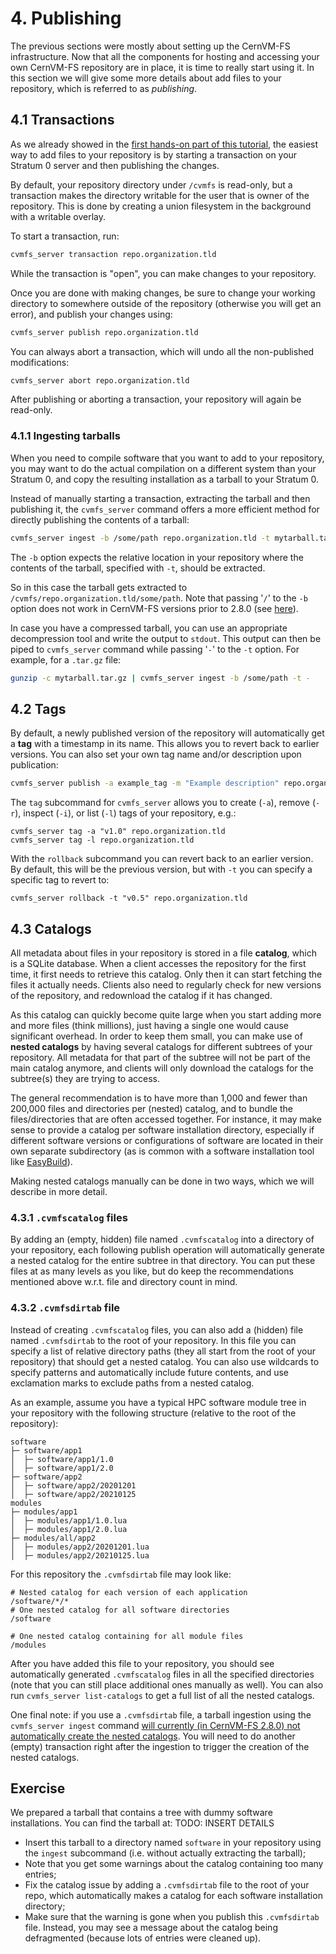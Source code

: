 # 4. Publishing

The previous sections were mostly about setting up the CernVM-FS infrastructure. Now that all the components for hosting and accessing your own CernVM-FS repository are in place, it is time to really start using it.
In this section we will give some more details about add files to your repository, which is referred to as *publishing*.

## 4.1 Transactions

As we already showed in the [first hands-on part of this tutorial](02_stratum0_client.md),
the easiest way to add files to your repository is by starting a transaction on your Stratum 0 server
and then publishing the changes.

By default, your repository directory under `/cvmfs` is read-only, but a transaction makes the directory writable for the user that is owner of the repository. This is done by creating a union filesystem in the background
with a writable overlay.

To start a transaction, run:

```bash
cvmfs_server transaction repo.organization.tld
```

While the transaction is "open", you can make changes to your repository.

Once you are done with making changes, be sure to change your working directory to somewhere outside of the
repository (otherwise you will get an error), and publish your changes using:
```bash
cvmfs_server publish repo.organization.tld
```

You can always abort a transaction, which will undo all the non-published modifications:
```bash
cvmfs_server abort repo.organization.tld
```

After publishing or aborting a transaction, your repository will again be read-only.

### 4.1.1 Ingesting tarballs

When you need to compile software that you want to add to your repository, you may want to do the actual
compilation on a different system than your Stratum 0, and copy the resulting installation as a tarball
to your Stratum 0.

Instead of manually starting a transaction, extracting the tarball and then publishing it,
the `cvmfs_server` command offers a more efficient method for directly publishing the contents of a tarball:
```bash
cvmfs_server ingest -b /some/path repo.organization.tld -t mytarball.tar
```
The `-b` option expects the relative location in your repository where the contents of the tarball,
specified with `-t`, should be extracted.

So in this case the tarball gets extracted to `/cvmfs/repo.organization.tld/some/path`.
Note that passing '`/`' to the `-b` option does not work
in CernVM-FS versions prior to 2.8.0 (see [here](https://github.com/cvmfs/cvmfs/pull/2581)).

In case you have a compressed tarball, you can use an appropriate decompression tool and write the output to `stdout`.
This output can then be piped to `cvmfs_server` command while passing '`-`' to the `-t` option. For example, for a `.tar.gz` file:
```bash
gunzip -c mytarball.tar.gz | cvmfs_server ingest -b /some/path -t -
```


## 4.2 Tags

By default, a newly published version of the repository will automatically get a **tag** with a timestamp in its name. This allows you to revert back to earlier versions.
You can also set your own tag name and/or description upon publication:
```bash
cvmfs_server publish -a example_tag -m "Example description" repo.organization.tld
```

The `tag` subcommand for `cvmfs_server` allows you to create (`-a`), remove (`-r`), inspect (`-i`), or list (`-l`) tags of your repository, e.g.:
```
cvmfs_server tag -a "v1.0" repo.organization.tld
cvmfs_server tag -l repo.organization.tld
```

With the `rollback` subcommand you can revert back to an earlier version. By default, this will be the previous version, but with `-t` you can specify a specific tag to revert to:
```
cvmfs_server rollback -t "v0.5" repo.organization.tld
```

## 4.3 Catalogs

All metadata about files in your repository is stored in a file **catalog**, which is a SQLite database. When a client accesses the repository for the first time, it first needs to retrieve this catalog. Only then it can start fetching the files it actually needs. Clients also need to regularly check for new versions of the repository, and redownload the catalog if it has changed.

As this catalog can quickly become quite large when you start adding more and more files (think millions), just having a single one would cause significant overhead.  In order to keep them small, you can make use of **nested catalogs** by having several catalogs for different subtrees of your repository. All metadata for that part of the subtree will not be part of the main catalog anymore, and clients will only download the catalogs for the subtree(s) they are trying to access.

The general recommendation is to have more than 1,000 and fewer than 200,000 files and directories per (nested) catalog, and to bundle the files/directories that are often accessed together. For instance, it may make sense to provide a catalog per software installation directory, especially if different software versions or
configurations of software are located in their own separate subdirectory (as is common with a software installation
tool like [EasyBuild](https://easybuild.io)).

Making nested catalogs manually can be done in two ways, which we will describe in more detail.

### 4.3.1 `.cvmfscatalog` files

By adding an (empty, hidden) file named `.cvmfscatalog` into a directory of your repository, each following publish operation will automatically generate a nested catalog for the entire subtree in that directory. You can put these files at as many levels as you like, but do keep the recommendations mentioned above w.r.t. file and directory count in mind.

### 4.3.2 `.cvmfsdirtab` file

Instead of creating `.cvmfscatalog` files, you can also add a (hidden) file named `.cvmfsdirtab` to the root of your repository. In this file you can specify a list of relative directory paths (they all start from the root of your repository) that should get a nested catalog. You can also use wildcards to specify patterns and automatically include future contents, and use exclamation marks to exclude paths from a nested catalog.

As an example, assume you have a typical HPC software module tree in your repository with the following
structure (relative to the root of the repository):
```
software
├─ software/app1
│  ├─ software/app1/1.0
│  ├─ software/app1/2.0
├─ software/app2
│  ├─ software/app2/20201201
│  ├─ software/app2/20210125
modules
├─ modules/app1
│  ├─ modules/app1/1.0.lua
│  ├─ modules/app1/2.0.lua
├─ modules/all/app2
│  ├─ modules/app2/20201201.lua
│  ├─ modules/app2/20210125.lua
```

For this repository the `.cvmfsdirtab` file may look like:
```
# Nested catalog for each version of each application
/software/*/*
# One nested catalog for all software directories
/software

# One nested catalog containing for all module files
/modules
```

After you have added this file to your repository, you should see automatically generated `.cvmfscatalog` files in all the specified directories (note that you can still place additional ones manually as well). You can also run `cvmfs_server list-catalogs` to get a full list of all the nested catalogs.

One final note: if you use a `.cvmfsdirtab` file, a tarball ingestion using the `cvmfs_server ingest` command
[will currently (in CernVM-FS 2.8.0) not automatically create the nested catalogs](https://sft.its.cern.ch/jira/browse/CVM-1968).
You will need to do another (empty) transaction right after the ingestion to trigger the creation of the nested catalogs.


## Exercise
We prepared a tarball that contains a tree with dummy software installations. You can find the tarball at:
TODO: INSERT DETAILS

- Insert this tarball to a directory named `software` in your repository using the `ingest` subcommand (i.e. without actually extracting the tarball);
- Note that you get some warnings about the catalog containing too many entries;
- Fix the catalog issue by adding a `.cvmfsdirtab` file to the root of your repo, which automatically makes a catalog for each software installation directory;
- Make sure that the warning is gone when you publish this `.cvmfsdirtab` file. Instead, you may see a message about the catalog being defragmented (because lots of entries were cleaned up).
